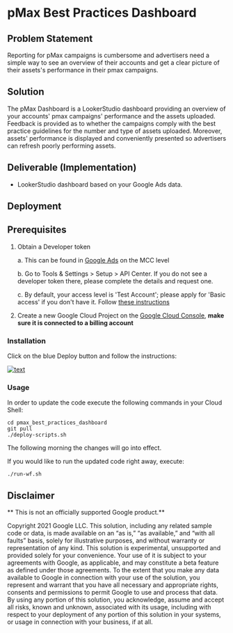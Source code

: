 # pMax Best Practices Dashboard

  

## Problem Statement

  

Reporting for pMax campaigns is cumbersome and advertisers need a simple way to see an overview of their accounts and get a clear picture of their assets's performance in their pmax campaigns.

  

## Solution

  

The pMax Dashboard is a LookerStudio dashboard providing an overview of your accounts' pmax campaigns' performance and the assets uploaded. Feedback is provided as to whether the campaigns comply with the best practice guidelines for the number and type of assets uploaded.  Moreover, assets' performance is displayed and conveniently presented so advertisers can refresh poorly performing assets.

  

## Deliverable (Implementation)

  

* LookerStudio dashboard based on your Google Ads data.

  

## Deployment

  

## Prerequisites

  

1. Obtain a Developer token

	a. This can be found in [Google Ads](ads.google.com) on the MCC level

	b. Go to Tools & Settings > Setup > API Center. If you do not see a developer token there, please complete the details and request one.

	c. By default, your access level is 'Test Account'; please apply for 'Basic access' if you don't have it. Follow [these instructions](https://developers.google.com/google-ads/api/docs/access-levels)

  

1. Create a new Google Cloud Project on the [Google Cloud Console](https://console.cloud.google.com/), **make sure it is connected to a billing account**

  

### Installation

  

Click on the blue Deploy button and follow the instructions:

 [![text](https://encrypted-tbn0.gstatic.com/images?q=tbn:ANd9GcSCDIyJjIDWlJHd_x6RAaKczT5_9yc_IC3voZoSUgPwZ9Qn2gQRI3-e_Ra9UR2zEgMVMBM&usqp=CAU)](https://console.cloud.google.com/?cloudshell=true&cloudshell_git_repo=https://github.com/google/pmax_best_practices_dashboard&cloudshell_tutorial=walkthrough.md)

### Usage

In order to update the code execute the following commands in your Cloud Shell:

```
cd pmax_best_practices_dashboard
git pull
./deploy-scripts.sh
```

The following morning the changes will go into effect.

If you would like to run the updated code right away, execute:
```
./run-wf.sh
```

## Disclaimer

** This is not an officially supported Google product.**

Copyright 2021 Google LLC. This solution, including any related sample code or data, is made available on an “as is,” “as available,” and “with all faults” basis, solely for illustrative purposes, and without warranty or representation of any kind. This solution is experimental, unsupported and provided solely for your convenience. Your use of it is subject to your agreements with Google, as applicable, and may constitute a beta feature as defined under those agreements. To the extent that you make any data available to Google in connection with your use of the solution, you represent and warrant that you have all necessary and appropriate rights, consents and permissions to permit Google to use and process that data. By using any portion of this solution, you acknowledge, assume and accept all risks, known and unknown, associated with its usage, including with respect to your deployment of any portion of this solution in your systems, or usage in connection with your business, if at all.